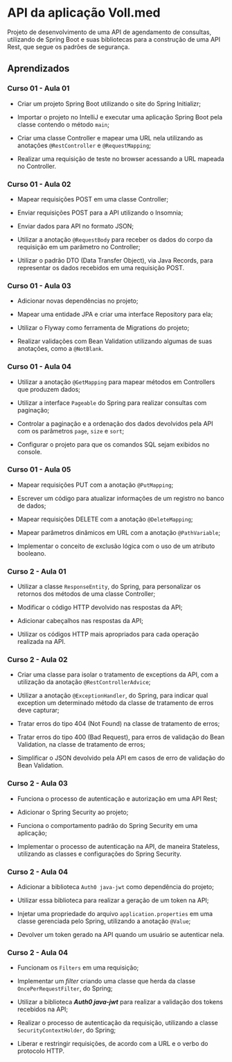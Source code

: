 # API da aplicação Voll.med

Projeto de desenvolvimento de uma API de agendamento de consultas, utilizando de Spring Boot e suas bibliotecas para a construção de uma API Rest, que segue os padrões de segurança.

## Aprendizados

### Curso 01 - Aula 01

- Criar um projeto Spring Boot utilizando o site do Spring Initializr;

- Importar o projeto no IntelliJ e executar uma aplicação Spring Boot pela classe contendo o método `main`;

- Criar uma classe Controller e mapear uma URL nela utilizando as anotações `@RestController` e `@RequestMapping`;

- Realizar uma requisição de teste no browser acessando a URL mapeada no Controller.

### Curso 01 - Aula 02

- Mapear requisições POST em uma classe Controller;

- Enviar requisições POST para a API utilizando o Insomnia;

- Enviar dados para API no formato JSON;

- Utilizar a anotação `@RequestBody` para receber os dados do corpo da requisição em um parâmetro no Controller;

- Utilizar o padrão DTO (Data Transfer Object), via Java Records, para representar os dados recebidos em uma requisição POST.

### Curso 01 - Aula 03

- Adicionar novas dependências no projeto;

- Mapear uma entidade JPA e criar uma interface Repository para ela;

- Utilizar o Flyway como ferramenta de Migrations do projeto;

- Realizar validações com Bean Validation utilizando algumas de suas anotações, como a `@NotBlank`.

### Curso 01 - Aula 04

- Utilizar a anotação `@GetMapping` para mapear métodos em Controllers que produzem dados;

- Utilizar a interface `Pageable` do Spring para realizar consultas com paginação;

- Controlar a paginação e a ordenação dos dados devolvidos pela API com os parâmetros `page`, `size` e `sort`;

- Configurar o projeto para que os comandos SQL sejam exibidos no console.

### Curso 01 - Aula 05

- Mapear requisições PUT com a anotação `@PutMapping`;

- Escrever um código para atualizar informações de um registro no banco de dados;

- Mapear requisições DELETE com a anotação `@DeleteMapping`;

- Mapear parâmetros dinâmicos em URL com a anotação `@PathVariable`;

- Implementar o conceito de exclusão lógica com o uso de um atributo booleano.

### Curso 2 - Aula 01

- Utilizar a classe `ResponseEntity`, do Spring, para personalizar os retornos dos métodos de uma classe Controller;

- Modificar o código HTTP devolvido nas respostas da API;

- Adicionar cabeçalhos nas respostas da API;

- Utilizar os códigos HTTP mais apropriados para cada operação realizada na API.

### Curso 2 - Aula 02 

- Criar uma classe para isolar o tratamento de exceptions da API, com a utilização da anotação `@RestControllerAdvice`;

- Utilizar a anotação `@ExceptionHandler`, do Spring, para indicar qual exception um determinado método da classe de tratamento de erros deve capturar;

- Tratar erros do tipo 404 (Not Found) na classe de tratamento de erros;

- Tratar erros do tipo 400 (Bad Request), para erros de validação do Bean Validation, na classe de tratamento de erros;

- Simplificar o JSON devolvido pela API em casos de erro de validação do Bean Validation.

### Curso 2 - Aula 03

- Funciona o processo de autenticação e autorização em uma API Rest;

- Adicionar o Spring Security ao projeto;

- Funciona o comportamento padrão do Spring Security em uma aplicação;

- Implementar o processo de autenticação na API, de maneira Stateless, utilizando as classes e configurações do Spring Security.

### Curso 2 - Aula 04

- Adicionar a biblioteca `Auth0 java-jwt` como dependência do projeto;

- Utilizar essa biblioteca para realizar a geração de um token na API;

- Injetar uma propriedade do arquivo `application.properties` em uma classe gerenciada pelo Spring, utilizando a anotação `@Value`;

- Devolver um token gerado na API quando um usuário se autenticar nela.

### Curso 2 - Aula 04

- Funcionam os `Filters` em uma requisição;

- Implementar um *filter* criando uma classe que herda da classe `OncePerRequestFilter`, do Spring;

- Utilizar a biblioteca ***Auth0 java-jwt*** para realizar a validação dos tokens recebidos na API;

- Realizar o processo de autenticação da requisição, utilizando a classe `SecurityContextHolder`, do Spring;

- Liberar e restringir requisições, de acordo com a URL e o verbo do protocolo HTTP.